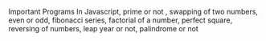 Important Programs In Javascript,
prime or not ,
swapping of two numbers, 
even or odd,
fibonacci series,
factorial of a number,
perfect square,
reversing of numbers,
leap year or not,
palindrome or not

